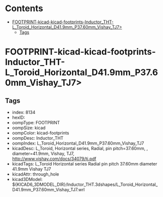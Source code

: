 



Contents
========

* [FOOTPRINT-kicad-kicad-footprints-Inductor_THT-L_Toroid_Horizontal_D41.9mm_P37.60mm_Vishay_TJ7>](#footprint-kicad-kicad-footprints-inductor_tht-l_toroid_horizontal_d419mm_p3760mm_vishay_tj7)
	* [Tags](#tags)

# FOOTPRINT-kicad-kicad-footprints-Inductor_THT-L_Toroid_Horizontal_D41.9mm_P37.60mm_Vishay_TJ7>

## Tags

- index: 8134
- hexID: 
- oompType: FOOTPRINT
- oompSize: kicad
- oompColor: kicad-footprints
- oompDesc: Inductor_THT
- oompIndex: L_Toroid_Horizontal_D41.9mm_P37.60mm_Vishay_TJ7
- kicadDesc: L_Toroid, Horizontal series, Radial, pin pitch=37.60mm, , diameter=41.9mm, Vishay, TJ7, http://www.vishay.com/docs/34079/tj.pdf
- kicadTags: L_Toroid Horizontal series Radial pin pitch 37.60mm  diameter 41.9mm Vishay TJ7
- kicadAttr: through_hole
- kicad3DModel: ${KICAD6_3DMODEL_DIR}/Inductor_THT.3dshapes/L_Toroid_Horizontal_D41.9mm_P37.60mm_Vishay_TJ7.wrl
